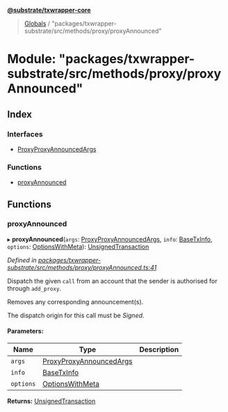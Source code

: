 **[@substrate/txwrapper-core](../README.md)**

> [Globals](../globals.md) / "packages/txwrapper-substrate/src/methods/proxy/proxyAnnounced"

# Module: "packages/txwrapper-substrate/src/methods/proxy/proxyAnnounced"

## Index

### Interfaces

* [ProxyProxyAnnouncedArgs](../interfaces/_packages_txwrapper_substrate_src_methods_proxy_proxyannounced_.proxyproxyannouncedargs.md)

### Functions

* [proxyAnnounced](_packages_txwrapper_substrate_src_methods_proxy_proxyannounced_.md#proxyannounced)

## Functions

### proxyAnnounced

▸ **proxyAnnounced**(`args`: [ProxyProxyAnnouncedArgs](../interfaces/_packages_txwrapper_substrate_src_methods_proxy_proxyannounced_.proxyproxyannouncedargs.md), `info`: [BaseTxInfo](../interfaces/_packages_txwrapper_core_src_types_method_.basetxinfo.md), `options`: [OptionsWithMeta](../interfaces/_packages_txwrapper_core_src_types_method_.optionswithmeta.md)): [UnsignedTransaction](../interfaces/_packages_txwrapper_core_src_types_method_.unsignedtransaction.md)

*Defined in [packages/txwrapper-substrate/src/methods/proxy/proxyAnnounced.ts:41](https://github.com/paritytech/txwrapper-core/blob/a0a9a76/packages/txwrapper-substrate/src/methods/proxy/proxyAnnounced.ts#L41)*

Dispatch the given `call` from an account that the sender is authorised for through
`add_proxy`.

Removes any corresponding announcement(s).

The dispatch origin for this call must be _Signed_.

#### Parameters:

Name | Type | Description |
------ | ------ | ------ |
`args` | [ProxyProxyAnnouncedArgs](../interfaces/_packages_txwrapper_substrate_src_methods_proxy_proxyannounced_.proxyproxyannouncedargs.md) |  |
`info` | [BaseTxInfo](../interfaces/_packages_txwrapper_core_src_types_method_.basetxinfo.md) |  |
`options` | [OptionsWithMeta](../interfaces/_packages_txwrapper_core_src_types_method_.optionswithmeta.md) |   |

**Returns:** [UnsignedTransaction](../interfaces/_packages_txwrapper_core_src_types_method_.unsignedtransaction.md)
